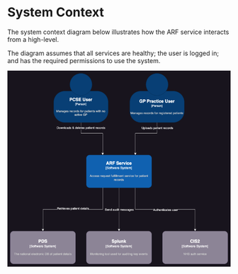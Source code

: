 # System Context

The system context diagram below illustrates how the ARF service interacts from a high-level.

The diagram assumes that all services are healthy; the user is logged in; and has the required
permissions to use the system.

[//]: # (TODO: Replace this image with Mermaid once C4 models are fully supported.)

![System Context Diagram](../../images/system-context-diagram.drawio.png)

